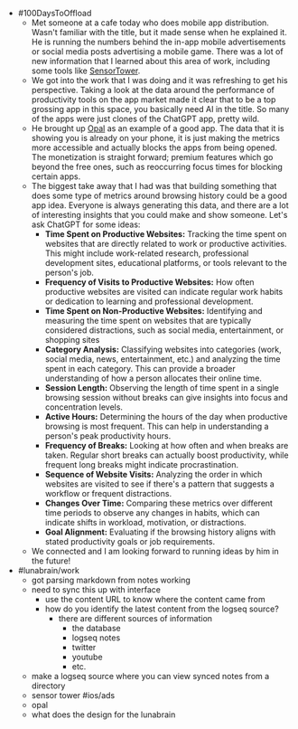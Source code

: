 - #100DaysToOffload
	- Met someone at a cafe today who does mobile app distribution. Wasn't familiar with the title, but it made sense when he explained it. He is running the numbers behind the in-app mobile advertisements or social media posts advertising a mobile game. There was a lot of new information that I learned about this area of work, including some tools like [SensorTower](https://sensortower.com/).
	- We got into the work that I was doing and it was refreshing to get his perspective. Taking a look at the data around the performance of productivity tools on the app market made it clear that to be a top grossing app in this space, you basically need AI in the title. So many of the apps were just clones of the ChatGPT app, pretty wild.
	- He brought up [Opal](https://www.opal.so/) as an example of a good app. The data that it is showing you is already on your phone, it is just making the metrics more accessible and actually blocks the apps from being opened. The monetization is straight forward; premium features which go beyond the free ones, such as reoccurring focus times for blocking certain apps.
	- The biggest take away that I had was that building something that does some type of metrics around browsing history could be a good app idea. Everyone is always generating this data, and there are a lot of interesting insights that you could make and show someone. Let's ask ChatGPT for some ideas:
		- **Time Spent on Productive Websites:** Tracking the time spent on websites that are directly related to work or productive activities. This might include work-related research, professional development sites, educational platforms, or tools relevant to the person's job.
		- **Frequency of Visits to Productive Websites:** How often productive websites are visited can indicate regular work habits or dedication to learning and professional development.
		- **Time Spent on Non-Productive Websites:** Identifying and measuring the time spent on websites that are typically considered distractions, such as social media, entertainment, or shopping sites
		- **Category Analysis:** Classifying websites into categories (work, social media, news, entertainment, etc.) and analyzing the time spent in each category. This can provide a broader understanding of how a person allocates their online time.
		- **Session Length:** Observing the length of time spent in a single browsing session without breaks can give insights into focus and concentration levels.
		- **Active Hours:** Determining the hours of the day when productive browsing is most frequent. This can help in understanding a person's peak productivity hours.
		- **Frequency of Breaks:** Looking at how often and when breaks are taken. Regular short breaks can actually boost productivity, while frequent long breaks might indicate procrastination.
		- **Sequence of Website Visits:** Analyzing the order in which websites are visited to see if there's a pattern that suggests a workflow or frequent distractions.
		- **Changes Over Time:** Comparing these metrics over different time periods to observe any changes in habits, which can indicate shifts in workload, motivation, or distractions.
		- **Goal Alignment:** Evaluating if the browsing history aligns with stated productivity goals or job requirements.
	- We connected and I am looking forward to running ideas by him in the future!
- #lunabrain/work
	- got parsing markdown from notes working
	- need to sync this up with interface
		- use the content URL to know where the content came from
		- how do you identify the latest content from the logseq source?
			- there are different sources of information
				- the database
				- logseq notes
				- twitter
				- youtube
				- etc.
	- make a logseq source where you can view synced notes from a directory
	- sensor tower #ios/ads
	- opal
	- what does the design for the lunabrain